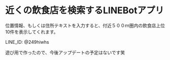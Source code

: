 # 近くの飲食店を検索するLINEBotアプリ

位置情報、もしくは住所テキストを入力すると、付近５００ｍ圏内の飲食店上位10件を表示してくれます。

LINE_ID: @249hiwhs

遊び用で作ったので、今後アップデートの予定はないです笑
